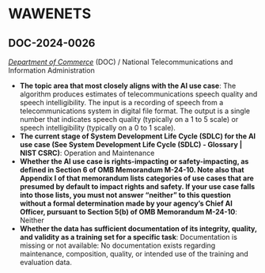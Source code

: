 # WAWENETS
## DOC-2024-0026
_[Department of Commerce](<../3_agency/Department of Commerce.md>)_ (DOC) / National Telecommunications and Information Administration


+ **The topic area that most closely aligns with the AI use case**: The algorithm produces estimates of telecommunications speech quality and speech intelligibility.  The input is a recording of speech from a telecommunications system in digital file format.  The output is a single number that indicates speech quality (typically on a 1 to 5 scale) or speech intelligibility (typically on a 0 to 1 scale).
+ **The current stage of System Development Life Cycle (SDLC) for the AI use case (See System Development Life Cycle (SDLC) - Glossary | NIST CSRC)**: Operation and Maintenance
+ **Whether the AI use case is rights-impacting or safety-impacting, as defined in Section 6 of OMB Memorandum M-24-10. Note also that Appendix I of that memorandum lists categories of use cases that are presumed by default to impact rights and safety. If your use case falls into those lists, you must not answer “neither” to this question without a formal determination made by your agency’s Chief AI Officer, pursuant to Section 5(b) of OMB Memorandum M-24-10**: Neither
+ **Whether the data has sufficient documentation of its integrity, quality, and validity as a training set for a specific task**: Documentation is missing or not available: No documentation exists regarding maintenance, composition, quality, or intended use of the training and evaluation data.